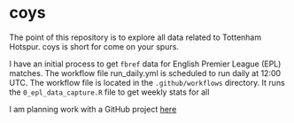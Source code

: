 # coys

The point of this repository is to explore all data related to Tottenham Hotspur.  coys is short for come on your spurs.

I have an initial process to get `fbref` data for English Premier League (EPL) matches. The workflow file run_daily.yml is scheduled to run daily at 12:00 UTC. The workflow file is located in the `.github/workflows` directory.  It runs the `0_epl_data_capture.R` file to get weekly stats for all 

I am planning work with a GitHub project [here](https://github.com/users/mleary/projects/5/views/1)